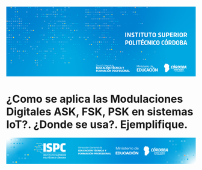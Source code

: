![Banner](/assets/BannerISPC.png)


# ¿Como se aplica las Modulaciones Digitales ASK, FSK, PSK en sistemas IoT?. ¿Donde se usa?. Ejemplifique.


![Final](/assets/Curso%20ISPC%20final.png)